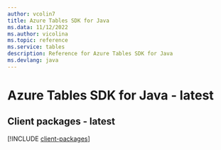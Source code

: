 ```yaml
---
author: vcolin7
title: Azure Tables SDK for Java
ms.data: 11/12/2022
ms.author: vicolina
ms.topic: reference
ms.service: tables
description: Reference for Azure Tables SDK for Java
ms.devlang: java
---
```

# Azure Tables SDK for Java - latest

## Client packages - latest
[!INCLUDE [client-packages](tables-client-index.md)]